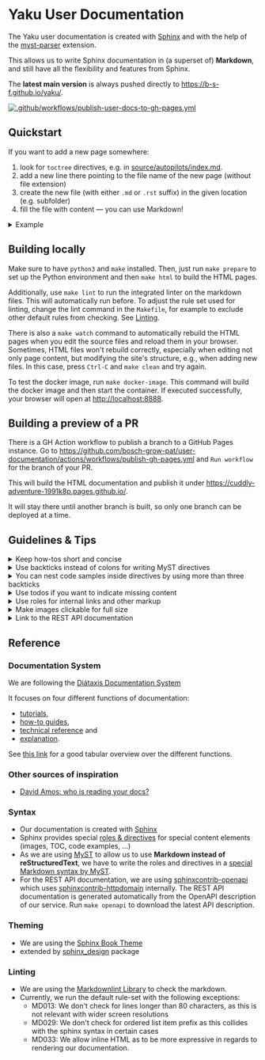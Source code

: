 <!--
SPDX-FileCopyrightText: 2024 grow platform GmbH

SPDX-License-Identifier: MIT
-->

# Yaku User Documentation

The Yaku user documentation is created with [Sphinx](https://www.sphinx-doc.org)
and with the help of the [myst-parser](https://github.com/executablebooks/MyST-Parser) extension.

This allows us to write Sphinx documentation in (a superset of) **Markdown**, and still
have all the flexibility and features from Sphinx.

The **latest main version** is always pushed directly to <https://b-s-f.github.io/yaku/>.

[![.github/workflows/publish-user-docs-to-gh-pages.yml](https://github.com/B-S-F/yaku/actions/workflows/publish-user-docs-to-gh-pages.yml/badge.svg)](https://github.com/B-S-F/yaku/actions/workflows/publish-user-docs-to-gh-pages.yml)

## Quickstart

If you want to add a new page somewhere:

1. look for `toctree` directives, e.g. in [source/autopilots/index.md](./source/autopilots/index.md).
2. add a new line there pointing to the file name of the new page (without file extension)
3. create the new file (with either `.md` or `.rst` suffix) in the given location (e.g. subfolder)
4. fill the file with content — you can use Markdown!

<details><summary>Example</summary>

Modify `source/autopilots/index.md` and add your new autopilot to the toctree list of pages:

````markdown
```{toctree}
:maxdepth: 1

bitbucket/index
your-cool-new-autopilot/index
```
````

Create `source/autopilots/your-cool-new-autopilot/index.md` and write Markdown:

```markdown
# My cool autopilot

This is my first page! **Great!!**
```

</details>

## Building locally

Make sure to have `python3` and `make` installed. Then, just run `make prepare`
to set up the Python environment and then `make html` to build the HTML pages.

Additionally, use `make lint` to run the integrated linter on the markdown
files. This will automatically run before. To adjust the rule set used for
linting, change the lint command in the `Makefile`, for example to exclude
other default rules from checking. See [Linting](#linting).

There is also a `make watch` command to automatically rebuild the HTML pages
when you edit the source files and reload them in your browser.
Sometimes, HTML files won't rebuild correctly, especially when editing not only
page content, but modifying the site's structure, e.g., when adding new files.
In this case, press `Ctrl-C` and `make clean` and try again.

To test the docker image, run `make docker-image`. This command will build the
docker image and then start the container. If executed successfully, your
browser will open at <http://localhost:8888>.

## Building a preview of a PR

There is a GH Action workflow to publish a branch to a GitHub Pages instance.
Go to <https://github.com/bosch-grow-pat/user-documentation/actions/workflows/publish-gh-pages.yml>
and `Run workflow` for the branch of your PR.

This will build the HTML documentation and publish it under
<https://cuddly-adventure-1991k8p.pages.github.io/>.

It will stay there until another branch is built, so only one branch can
be deployed at a time.

## Guidelines & Tips

<details><summary>Keep how-tos short and concise</summary>
When writing how-tos:

* Focus on describing a few short steps.
* Write them down as steps, e.g. with an ordered list.
* Leave out phrasings like "First, ...", "Finally, ...".
* Write in short imperative form: "Click on 'Ok'" instead of "On the left side you can find the OK button on which you have to click."
* Have a clear goal in mind: what is the outcome of the how-to? Leave out all information that isn't required.

</details>

<details><summary>Use backticks instead of colons for writing MyST directives</summary>

````markdown
```{note}
This is how a note should be defined (using backticks)
```
:::{note}
Do NOT use colons for delimiting a directive!
:::
````

</details>

<details><summary>You can nest code samples inside directives by using more than three backticks</summary>

`````markdown
````{note}   ← the outer block/directive is delimited by 4+ backticks!
This note contains a code sample:
```js
console.log('Hooray!')
```
````
`````

</details>

<details><summary>Use todos if you want to indicate missing content</summary>

There is a todo directive which will then appear on the start page of our
documentation (only in the internal developer preview version, not in the public
version!)

````markdown
```{todo}
The paragraph above needs some rephrasing and a reference to the Sphinx documentation!
```
````

</details>

<details><summary>Use roles for internal links and other markup</summary>

reStructuredText has the concept of
[_roles_](https://www.sphinx-doc.org/en/master/usage/restructuredtext/roles.html).
Roles for links describe how the link should be evaluated:

### `doc` role

```markdown
You'll find more information in {doc}`../tutorial` ... (uses the page title of `tutorial.md` as link text)
Read our {doc}`super nice tutorial <../tutorial>` (uses the given text as link text)

```

### `ref` role

```markdown
See {ref}`section-quickstart-step-1` for the start of our quickstart tutorial...

(section-quickstart-step-1)=
#### Quickstart Tutorial
```

### `download` role

```markdown
First step: download {download}`../attachments/qg-config.yaml` and put it into your folder.
(this makes sure that the file is offered as download in the web browser)
```

### `envvar` role

```markdown
The autopilot reads {envvar}`evidence_path` to find out where the documents are...
```

### `term` role

```markdown
See our glossary entry on {term}`autopilot`...
```

### `abbr` role

```markdown
We use {abbr}`YAML (yet another markup language)` for config files...
(will put the description text into a HTML title attribute)
```

### `guilabel` role

```markdown
In the web UI, first click on {guilabel}`Upload file...` and then on
{guilabel}`OK`.
```

</details>

<details><summary>Make images clickable for full size</summary>

When displaying images or figures, they are usually scaled to fit.
But when you explicitly want to have a link to the full size version,
you need to add a `:width: 100%` attribute to generate the link
from the scaled-down version to the full size version:

````markdown
```{figure} resources/large-pic.png
:width: 100%
:alt: Some large screenshot

Screenshot description
```
````

</details>

<details><summary>Link to the REST API documentation</summary>

The [sphinxcontrib-httpdomain](https://sphinxcontrib-httpdomain.readthedocs.io/) provides
some extra roles for HTTP REST API descriptions.

As we have all our OpenAPI specification in Sphinx, you can refer to endpoints
in your documentation. Additionally, there are automatic links to external reference
sources for HTTP verbs or status codes.

```markdown
For using the {http:get}`/api/v1/namespaces` endpoint, you need to send a {http:method}`GET` request.
In case of errors, you'll get a {http:statuscode}`400` response.
```

</details>

## Reference

### Documentation System

We are following the [Diátaxis Documentation System](https://diataxis.fr/)

It focuses on four different functions of documentation:

* [tutorials](https://diataxis.fr/tutorials/),
* [how-to guides](https://diataxis.fr/how-to-guides/),
* [technical reference](https://diataxis.fr/reference/) and
* [explanation](https://diataxis.fr/explanation/).

See [this link](https://diataxis.fr/needs/#characteristics-of-documentation) for a good tabular overview over the different functions.

### Other sources of inspiration

* [David Amos: who is reading your docs?](https://davidamos.dev/who-is-reading-your-docs/)

### Syntax

* Our documentation is created with [Sphinx](https://www.sphinx-doc.org)
* Sphinx provides special [roles & directives](https://www.sphinx-doc.org/en/master/usage/restructuredtext/index.html)
  for special content elements (images, TOC, code examples, ...)
* As we are using [MyST](https://myst-parser.readthedocs.io/en/latest/syntax/syntax.html)
  to allow us to use **Markdown instead of reStructuredText**, we have to write the
  roles and directives in a [special Markdown syntax by MyST](https://myst-parser.readthedocs.io/en/latest/syntax/roles-and-directives.html).
* For the REST API documentation, we are using [sphinxcontrib-openapi](https://sphinxcontrib-openapi.readthedocs.io/)
  which uses [sphinxcontrib-httpdomain](https://sphinxcontrib-httpdomain.readthedocs.io/) internally.
  The REST API documentation is generated automatically from the OpenAPI description of our service.
  Run `make openapi` to download the latest API description.

### Theming

* We are using the [Sphinx Book Theme](https://sphinx-book-theme.readthedocs.io/en/stable/index.html)
* extended by [sphinx_design](https://sphinx-design.readthedocs.io/en/rtd-theme/index.html) package

### Linting

* We are using the [Markdownlint Library](https://www.npmjs.com/package/markdownlint) to check the markdown.
* Currently, we run the default rule-set with the following exceptions:
  * MD013: We don't check for lines longer than 80 characters, as this is not relevant with wider screen resolutions
  * MD029: We don't check for ordered list item prefix as this collides with the sphinx syntax in certain cases
  * MD033: We allow inline HTML as to be more expressive in regards to rendering our documentation.
